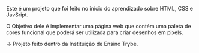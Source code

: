 Este é um projeto que foi feito no início do aprendizado sobre HTML, CSS e JavSript.

O Objetivo dele é implementar uma página web que contém uma paleta de cores funcional que poderá ser utilizada para criar desenhos em pixels.

-> Projeto feito dentro da Instituição de Ensino Trybe.

